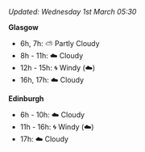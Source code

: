 *Updated: Wednesday 1st March 05:30*

**Glasgow**

* 6h, 7h: :partly_sunny: Partly Cloudy
* 8h - 11h: :cloud: Cloudy
* 12h - 15h: :cyclone: Windy (:cloud:)
* 16h, 17h: :cloud: Cloudy

**Edinburgh**

* 6h - 10h: :cloud: Cloudy
* 11h - 16h: :cyclone: Windy (:cloud:)
* 17h: :cloud: Cloudy

